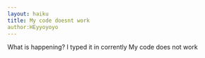 ```yaml
---
layout: haiku
title: My code doesnt work
author:HEyyoyoyo
---
```


What is happening?
I typed it in corrently
My code does not work
